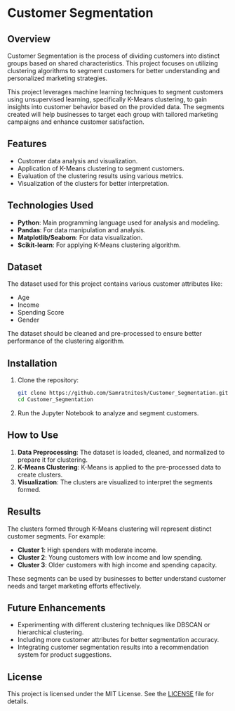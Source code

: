 # Customer Segmentation

## Overview

Customer Segmentation is the process of dividing customers into distinct groups based on shared characteristics. This project focuses on utilizing clustering algorithms to segment customers for better understanding and personalized marketing strategies.

This project leverages machine learning techniques to segment customers using unsupervised learning, specifically K-Means clustering, to gain insights into customer behavior based on the provided data. The segments created will help businesses to target each group with tailored marketing campaigns and enhance customer satisfaction.

## Features

- Customer data analysis and visualization.
- Application of K-Means clustering to segment customers.
- Evaluation of the clustering results using various metrics.
- Visualization of the clusters for better interpretation.
  
## Technologies Used

- **Python**: Main programming language used for analysis and modeling.
- **Pandas**: For data manipulation and analysis.
- **Matplotlib/Seaborn**: For data visualization.
- **Scikit-learn**: For applying K-Means clustering algorithm.
  
## Dataset

The dataset used for this project contains various customer attributes like:
- Age
- Income
- Spending Score
- Gender

The dataset should be cleaned and pre-processed to ensure better performance of the clustering algorithm.

## Installation

1. Clone the repository:
   ```bash
   git clone https://github.com/Samratnitesh/Customer_Segmentation.git
   cd Customer_Segmentation
   ```
2. Run the Jupyter Notebook to analyze and segment customers.

## How to Use

1. **Data Preprocessing**: The dataset is loaded, cleaned, and normalized to prepare it for clustering.
2. **K-Means Clustering**: K-Means is applied to the pre-processed data to create clusters.
3. **Visualization**: The clusters are visualized to interpret the segments formed.

## Results

The clusters formed through K-Means clustering will represent distinct customer segments. For example:
- **Cluster 1**: High spenders with moderate income.
- **Cluster 2**: Young customers with low income and low spending.
- **Cluster 3**: Older customers with high income and spending capacity.

These segments can be used by businesses to better understand customer needs and target marketing efforts effectively.

## Future Enhancements

- Experimenting with different clustering techniques like DBSCAN or hierarchical clustering.
- Including more customer attributes for better segmentation accuracy.
- Integrating customer segmentation results into a recommendation system for product suggestions.

## License

This project is licensed under the MIT License. See the [LICENSE](LICENSE) file for details.
